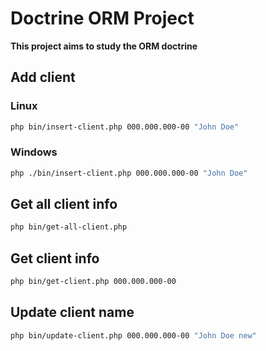 # Doctrine ORM Project

**This project aims to study the ORM doctrine**


## Add client

### Linux
``` bash
php bin/insert-client.php 000.000.000-00 "John Doe" 
```

### Windows
``` bash
php ./bin/insert-client.php 000.000.000-00 "John Doe"
```

## Get all client info

``` bash
php bin/get-all-client.php
```

## Get client info

``` bash
php bin/get-client.php 000.000.000-00
```

## Update client name

``` bash
php bin/update-client.php 000.000.000-00 "John Doe new"
```